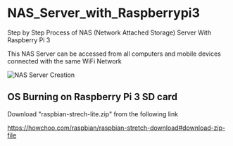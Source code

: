 # NAS_Server_with_Raspberrypi3
Step by Step Process of NAS (Network Attached Storage) Server With Raspberry Pi 3

This NAS Server can be accessed from all computers and mobile devices connected with the same WiFi Network

 
![NAS Server Creation](https://user-images.githubusercontent.com/28311232/236661027-b13baeed-c699-426f-836e-fbfa2fd419f7.png)


## OS Burning on Raspberry Pi 3 SD card

Download "raspbian-strech-lite.zip" from the following link   

https://howchoo.com/raspbian/raspbian-stretch-download#download-zip-file



